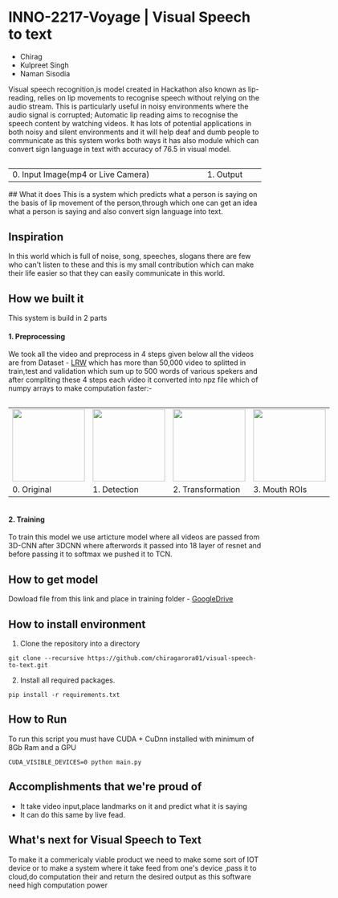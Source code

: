 # INNO-2217-Voyage | Visual Speech to text



- Chirag
- Kulpreet Singh
- Naman Sisodia


Visual speech recognition,is model created in  Hackathon also known as lip-reading, relies on lip movements to recognise speech without relying on the audio stream. This is particularly useful in noisy environments where the audio signal is corrupted; Automatic lip reading aims to recognise the speech content by watching videos. It has lots of potential applications in both noisy and silent environments and it will help deaf and dumb people to communicate as this system works both ways it has also module which can convert sign language in text with accuracy of 76.5 in visual model.

<table style="display: inline-table;">  
<tr>
<!-- <td><img src="https://github.com/chiragarora01/INNO-2217-Voyage/blob/main/screenshot/media1.gif"></td>
<td><img src="https://github.com/chiragarora01/INNO-2217-Voyage/blob/main/screenshot/media3.gif" width="432"></td> -->
<tr>
<td>0. Input Image(mp4 or Live Camera)</td> 
<td>1. Output</td>
</table>
## What it does
This is a system which predicts what a person is saying on the basis of lip movement of the person,through which one can get an idea what a person is saying and also convert sign language into text.


## Inspiration
In this world which is full of noise, song, speeches, slogans there are few who can't listen to these and this is my small contribution which can make their life easier so that they can easily communicate in this world.

## How we built it
This system is build in 2 parts 
#### 1. Preprocessing 
    
We took all the video and preprocess in 4 steps given below all the videos are from Dataset - [LRW](https://www.robots.ox.ac.uk/~vgg/data/lip_reading/lrw1.html) which has more than 50,000 video to splitted in train,test and validation which sum up to 500 words of various spekers and after compliting these 4 steps each video it converted into npz file which of numpy arrays to make computation faster:-
<table style="display: inline-table;">  
<tr><td><img src="https://github.com/chiragarora01/INNO-2217-Voyage/blob/main/screenshot/original.gif", width="144"></td><td><img src="https://github.com/chiragarora01/INNO-2217-Voyage/blob/main/screenshot/detected.gif" width="144"></td><td><img src="https://github.com/chiragarora01/INNO-2217-Voyage/blob/main/screenshot/transformed.gif" width="144"></td><td><img src="https://github.com/chiragarora01/INNO-2217-Voyage/blob/main/screenshot/cropped.gif" width="144"></td></tr>
<tr><td>0. Original</td> <td>1. Detection</td> <td>2. Transformation</td> <td>3. Mouth ROIs</td> </tr>
</table>

#### 2. Training  
To train this model we use  articture model where all videos are passed from 3D-CNN after 3DCNN where afterwords it passed into 18 layer of resnet and before passing it to softmax we pushed it to TCN.




## How to get model

Dowload file from this link and place in training folder - [GoogleDrive](https://drive.google.com/file/d/1wOzKkWchtv-vkjSzYP3MV6_FnldyYCRF/view?usp=sharing)


## How to install environment

1. Clone the repository into a directory

```Shell
git clone --recursive https://github.com/chiragarora01/visual-speech-to-text.git
```

2. Install all required packages.

```Shell
pip install -r requirements.txt
```

## How to Run

To run this script you must have CUDA + CuDnn installed with minimum of 8Gb Ram and a GPU 
```Shell
CUDA_VISIBLE_DEVICES=0 python main.py
```

## Accomplishments that we're proud of
- It take video input,place landmarks on it and predict what it is saying
- It can do this same by live fead.

## What's next for Visual Speech to Text 

To make it a commericaly viable product we need to make some sort of IOT device or to make a system where it take feed from one's device ,pass it to cloud,do computation their and return the desired output as this software need high computation power 
